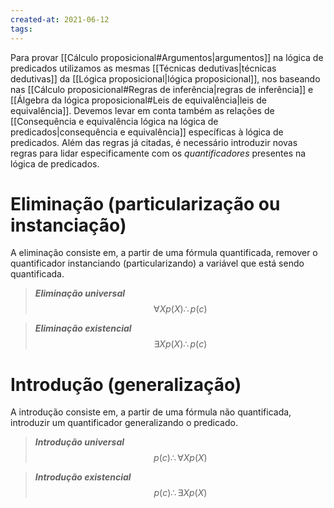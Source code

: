 ```yaml
---
created-at: 2021-06-12
tags:
---
```

Para provar [[Cálculo proposicional#Argumentos|argumentos]] na lógica de predicados utilizamos as mesmas [[Técnicas dedutivas|técnicas dedutivas]] da [[Lógica proposicional|lógica proposicional]], nos baseando nas [[Cálculo proposicional#Regras de inferência|regras de inferência]] e [[Álgebra da lógica proposicional#Leis de equivalência|leis de equivalência]]. Devemos levar em conta também as relações de [[Consequência e equivalência lógica na lógica de predicados|consequência e equivalência]] específicas à lógica de predicados.
Além das regras já citadas, é necessário introduzir novas regras para lidar especificamente com os *quantificadores* presentes na lógica de predicados.

# Eliminação (particularização ou instanciação)
A eliminação consiste em, a partir de uma fórmula quantificada, remover o quantificador instanciando (particularizando) a variável que está sendo quantificada.

> ***Eliminação universal***
>$$
  \forall X p(X) \therefore p(c)
>$$

> ***Eliminação existencial***
>$$
  \exists X p(X) \therefore p(c)
>$$

# Introdução (generalização)
A introdução consiste em, a partir de uma fórmula não quantificada, introduzir um quantificador generalizando o predicado.

> ***Introdução universal***
>$$
  p(c) \therefore \forall X p(X)
>$$

> ***Introdução existencial***
>$$
  p(c) \therefore \exists X p(X)
>$$